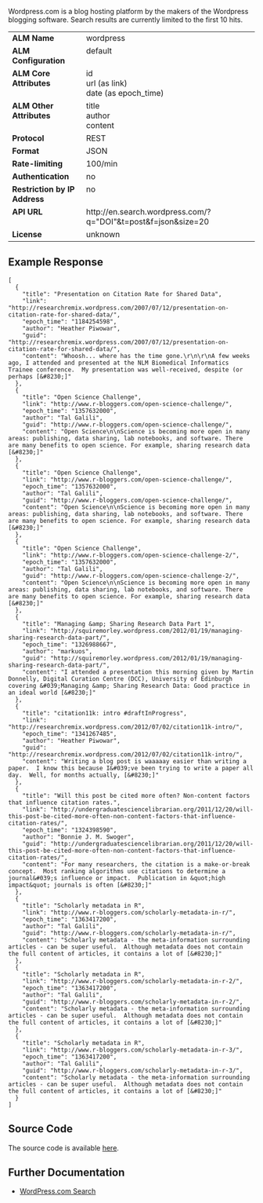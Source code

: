 Wordpress.com is a blog hosting platform by the makers of the Wordpress blogging software. Search results are currently limited to the first 10 hits.

<table width=100% border="0" cellspacing="0" cellpadding="0">
<tbody>
<tr>
<td valign="top" width=30%><strong>ALM Name</strong></td>
<td valign="top" width=70%>wordpress</td>
</tr>
<tr>
<td valign="top" width=20%><strong>ALM Configuration</strong></td>
<td valign="top" width=80%>default</td>
</tr>
<tr>
<td valign="top" width=20%><strong>ALM Core Attributes</strong></td>
<td valign="top" width=80%>id<br/>url (as link)<br/>date (as epoch_time)</td>
</tr>
<td valign="top" width=20%><strong>ALM Other Attributes</strong></td>
<td valign="top" width=80%>title<br/>author<br/>content</td>
</tr>
<tr>
<td valign="top" width=30%><strong>Protocol</strong></td>
<td valign="top" width=70%>REST</td>
</tr>
<tr>
<td valign="top" width=30%><strong>Format</strong></td>
<td valign="top" width=70%>JSON</td>
</tr>
<tr>
<td valign="top" width=20%><strong>Rate-limiting</strong></td>
<td valign="top" width=80%>100/min</td>
</tr>
<tr>
<td valign="top" width=20%><strong>Authentication</strong></td>
<td valign="top" width=80%>no</td>
</tr>
<tr>
<td valign="top" width=20%><strong>Restriction by IP Address</strong></td>
<td valign="top" width=80%>no</td>
</tr>
<tr>
<td valign="top" width=20%><strong>API URL</strong></td>
<td valign="top" width=80%>http://en.search.wordpress.com/?q="DOI"&t=post&f=json&size=20</td>
</tr>
<tr>
<td valign="top" width=20%><strong>License</strong></td>
<td valign="top" width=80%>unknown</td>
</tr>
</tbody>
</table>

## Example Response

    [
      {
        "title": "Presentation on Citation Rate for Shared Data",
        "link": "http://researchremix.wordpress.com/2007/07/12/presentation-on-citation-rate-for-shared-data/",
        "epoch_time": "1184254598",
        "author": "Heather Piwowar",
        "guid": "http://researchremix.wordpress.com/2007/07/12/presentation-on-citation-rate-for-shared-data/",
        "content": "Whoosh... where has the time gone.\r\n\r\nA few weeks ago, I attended and presented at the NLM Biomedical Informatics Trainee conference.  My presentation was well-received, despite (or perhaps [&#8230;]"
      },
      {
        "title": "Open Science Challenge",
        "link": "http://www.r-bloggers.com/open-science-challenge/",
        "epoch_time": "1357632000",
        "author": "Tal Galili",
        "guid": "http://www.r-bloggers.com/open-science-challenge/",
        "content": "Open Science\n\nScience is becoming more open in many areas: publishing, data sharing, lab notebooks, and software. There are many benefits to open science. For example, sharing research data [&#8230;]"
      },
      {
        "title": "Open Science Challenge",
        "link": "http://www.r-bloggers.com/open-science-challenge/",
        "epoch_time": "1357632000",
        "author": "Tal Galili",
        "guid": "http://www.r-bloggers.com/open-science-challenge/",
        "content": "Open Science\n\nScience is becoming more open in many areas: publishing, data sharing, lab notebooks, and software. There are many benefits to open science. For example, sharing research data [&#8230;]"
      },
      {
        "title": "Open Science Challenge",
        "link": "http://www.r-bloggers.com/open-science-challenge-2/",
        "epoch_time": "1357632000",
        "author": "Tal Galili",
        "guid": "http://www.r-bloggers.com/open-science-challenge-2/",
        "content": "Open Science\n\nScience is becoming more open in many areas: publishing, data sharing, lab notebooks, and software. There are many benefits to open science. For example, sharing research data [&#8230;]"
      },
      {
        "title": "Managing &amp; Sharing Research Data Part 1",
        "link": "http://squiremorley.wordpress.com/2012/01/19/managing-sharing-research-data-part/",
        "epoch_time": "1326988667",
        "author": "markuos",
        "guid": "http://squiremorley.wordpress.com/2012/01/19/managing-sharing-research-data-part/",
        "content": "I attended a presentation this morning given by Martin Donnelly, Digital Curation Centre (DCC), University of Edinburgh covering &#039;Managing &amp; Sharing Research Data: Good practice in an ideal world [&#8230;]"
      },
      {
        "title": "citation11k: intro #draftInProgress",
        "link": "http://researchremix.wordpress.com/2012/07/02/citation11k-intro/",
        "epoch_time": "1341267485",
        "author": "Heather Piwowar",
        "guid": "http://researchremix.wordpress.com/2012/07/02/citation11k-intro/",
        "content": "Writing a blog post is waaaaay easier than writing a paper.  I know this because I&#039;ve been trying to write a paper all day.  Well, for months actually, [&#8230;]"
      },
      {
        "title": "Will this post be cited more often? Non-content factors that influence citation rates.",
        "link": "http://undergraduatesciencelibrarian.org/2011/12/20/will-this-post-be-cited-more-often-non-content-factors-that-influence-citation-rates/",
        "epoch_time": "1324398590",
        "author": "Bonnie J. M. Swoger",
        "guid": "http://undergraduatesciencelibrarian.org/2011/12/20/will-this-post-be-cited-more-often-non-content-factors-that-influence-citation-rates/",
        "content": "For many researchers, the citation is a make-or-break concept.  Most ranking algorithms use citations to determine a journal&#039;s influence or impact.  Publication in &quot;high impact&quot; journals is often [&#8230;]"
      },
      {
        "title": "Scholarly metadata in R",
        "link": "http://www.r-bloggers.com/scholarly-metadata-in-r/",
        "epoch_time": "1363417200",
        "author": "Tal Galili",
        "guid": "http://www.r-bloggers.com/scholarly-metadata-in-r/",
        "content": "Scholarly metadata - the meta-information surrounding articles - can be super useful.  Although metadata does not contain the full content of articles, it contains a lot of [&#8230;]"
      },
      {
        "title": "Scholarly metadata in R",
        "link": "http://www.r-bloggers.com/scholarly-metadata-in-r-2/",
        "epoch_time": "1363417200",
        "author": "Tal Galili",
        "guid": "http://www.r-bloggers.com/scholarly-metadata-in-r-2/",
        "content": "Scholarly metadata - the meta-information surrounding articles - can be super useful.  Although metadata does not contain the full content of articles, it contains a lot of [&#8230;]"
      },
      {
        "title": "Scholarly metadata in R",
        "link": "http://www.r-bloggers.com/scholarly-metadata-in-r-3/",
        "epoch_time": "1363417200",
        "author": "Tal Galili",
        "guid": "http://www.r-bloggers.com/scholarly-metadata-in-r-3/",
        "content": "Scholarly metadata - the meta-information surrounding articles - can be super useful.  Although metadata does not contain the full content of articles, it contains a lot of [&#8230;]"
      }
    ]

## Source Code
The source code is available [here](https://github.com/articlemetrics/alm/blob/master/app/models/sources/wordpress.rb).

## Further Documentation
* [WordPress.com Search](http://en.support.wordpress.com/wordpresscom-search/)
